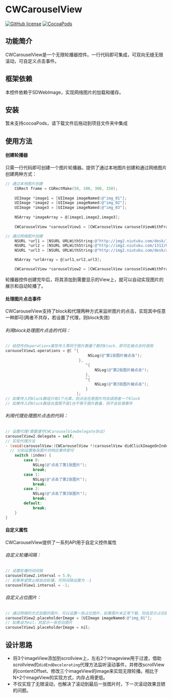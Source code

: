 # CWCarouselView
[![GitHub license](https://img.shields.io/badge/license-Apache2.0-blue.svg)](https://github.com/crespoxiao/CWCarouselView/blob/master/LICENSE)
[![CocoaPods](https://img.shields.io/cocoapods/p/CWCarouselView.svg)](http://cocoadocs.org/docsets/CWCarouselView)




## 功能简介


CWCarouselView是一个无限轮播器控件。一行代码即可集成，可双向无缝无限滚动，可自定义点击事件。



## 框架依赖

本控件依赖于SDWebImage，实现网络图片的加载和缓存。



## 安装

暂未支持cocoaPods，请下载文件后拖动到项目文件夹中集成



## 使用方法

#### 创建轮播器

只需一行代码即可创建一个图片轮播器。提供了通过本地图片创建和通过网络图片创建两种方式：

```objective-c
// 通过本地图片创建
    CGRect frame = CGRectMake(50, 100, 300, 150);
    
    UIImage *image1 = [UIImage imageNamed:@"img_01"];
    UIImage *image2 = [UIImage imageNamed:@"img_02"];
    UIImage *image3 = [UIImage imageNamed:@"img_03"];
    
    NSArray *imageArray = @[image1,image2,image3];
    
    CWCarouselView *carouselView1 = [CWCarouselView carouselViewWithFrame:frame imageGroup:imageArray];
```

```objective-c
// 通过网络图片创建
    NSURL *url1 = [NSURL URLWithString:@"http://img2.niutuku.com/desk/1207/1005/ntk122731.jpg"];
    NSURL *url2 = [NSURL URLWithString:@"http://img2.niutuku.com/1312/0800/0800-niutuku.com-14339.jpg"];
    NSURL *url3 = [NSURL URLWithString:@"http://img2.niutuku.com/desk/anime/0529/0529-17277.jpg"];

    NSArray *urlArray = @[url1,url2,url3];

    CWCarouselView *carouselView2 = [CWCarouselView carouselViewWithFrame:frame imageUrls:urlArray placeholder:nil];
```

轮播器控件创建完毕后，将其添加到需要显示的View上，就可以自动实现图片的展示和自动轮播了。

#### 处理图片点击事件

CWCarouselView支持了block和代理两种方式来监听图片的点击，实现其中任意一种即可(两者不共存，若设置了代理，则block失效)

###### 利用block处理图片点击的代码：

```objective-c
// 给控件的operations属性传入等同于图片数量个数的block，即可在被点击时调用
carouselView1.operations = @[ ^{
                                    NSLog(@"第1张图片被点击");
                                },
                                   ^{
                                       NSLog(@"第2张图片被点击");
                                   },
                                   ^{
                                       NSLog(@"第3张图片被点击");
                                   }
                               ];
// 如果传入的block数组只有1个元素，则点击任意图片均会调用者一个block
// 如果传入的block数组长度既不是1也不等于图片数量，则不会处理事件
```

###### 利用代理处理图片点击的代码：

```objective-c
// 设置代理(需要遵守CWCarouselViewDelegate协议)
carouselView2.delegate = self;
// 实现代理方法
- (void)carouselView:(CWCarouselView *)carouselView didClickImageOnIndex:(NSUInteger)index {
  // 分别设置每张图片的响应事件即可
    switch (index) {
        case 0:
            NSLog(@"点击了第1张图片");
            break;
        case 1:
            NSLog(@"点击了第2张图片");
            break;
        case 2:
            NSLog(@"点击了第3张图片");
            break;
        default:
            break;
    }
}
```

#### 自定义属性

CWCarouselView提供了一系列API用于自定义控件属性

###### 自定义轮播间隔：

```objective-c
// 设置轮播时间间隔
carouselView2.interval = 5.0;
// 如果希望禁止掉自动轮播，可将间隔设置为 -1
carouselView1.interval = -1;
```

###### 自定义占位图片：

```objective-c
// 通过网络的方式加载的图片，可以设置一张占位图片，如果图片未正常下载，则会显示占位图片
carouselView2.placeholderImage = [UIImage imageNamed:@"img_01"];
// 如果设为nil，则显示一张空白图片
carouselView1.placeholderImage = nil;
```




## 设计思路

- 将3个imageView添加到scrollview上，左右2个imageview用于过渡，借助scrollview的`didEndDecelerating`代理方法监听滚动事件，并修改scrollView的contentOffset、修改三个imageView的image来实现无限轮播。相比于N+2个imageView的实现方式，内存占用更低。
- 不仅实现了无限滚动，也解决了滚动到最后一张图片时，下一次滚动效果丑陋的问题。

